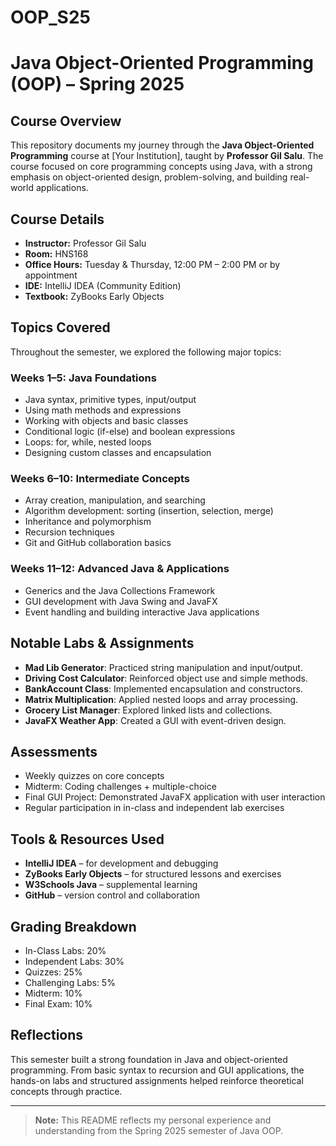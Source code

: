 # OOP_S25
# Java Object-Oriented Programming (OOP) – Spring 2025

## Course Overview
This repository documents my journey through the **Java Object-Oriented Programming** course at [Your Institution], taught by **Professor Gil Salu**. The course focused on core programming concepts using Java, with a strong emphasis on object-oriented design, problem-solving, and building real-world applications.

## Course Details
- **Instructor:** Professor Gil Salu  
- **Room:** HNS168  
- **Office Hours:** Tuesday & Thursday, 12:00 PM – 2:00 PM or by appointment  
- **IDE:** IntelliJ IDEA (Community Edition)  
- **Textbook:** ZyBooks Early Objects  

## Topics Covered
Throughout the semester, we explored the following major topics:

### Weeks 1–5: Java Foundations
- Java syntax, primitive types, input/output
- Using math methods and expressions
- Working with objects and basic classes
- Conditional logic (if-else) and boolean expressions
- Loops: for, while, nested loops
- Designing custom classes and encapsulation

### Weeks 6–10: Intermediate Concepts
- Array creation, manipulation, and searching
- Algorithm development: sorting (insertion, selection, merge)
- Inheritance and polymorphism
- Recursion techniques
- Git and GitHub collaboration basics

### Weeks 11–12: Advanced Java & Applications
- Generics and the Java Collections Framework
- GUI development with Java Swing and JavaFX
- Event handling and building interactive Java applications

## Notable Labs & Assignments
- **Mad Lib Generator**: Practiced string manipulation and input/output.
- **Driving Cost Calculator**: Reinforced object use and simple methods.
- **BankAccount Class**: Implemented encapsulation and constructors.
- **Matrix Multiplication**: Applied nested loops and array processing.
- **Grocery List Manager**: Explored linked lists and collections.
- **JavaFX Weather App**: Created a GUI with event-driven design.

## Assessments
- Weekly quizzes on core concepts
- Midterm: Coding challenges + multiple-choice
- Final GUI Project: Demonstrated JavaFX application with user interaction
- Regular participation in in-class and independent lab exercises

## Tools & Resources Used
- **IntelliJ IDEA** – for development and debugging
- **ZyBooks Early Objects** – for structured lessons and exercises
- **W3Schools Java** – supplemental learning
- **GitHub** – version control and collaboration

## Grading Breakdown
- In-Class Labs: 20%  
- Independent Labs: 30%  
- Quizzes: 25%  
- Challenging Labs: 5%  
- Midterm: 10%  
- Final Exam: 10%  

## Reflections
This semester built a strong foundation in Java and object-oriented programming. From basic syntax to recursion and GUI applications, the hands-on labs and structured assignments helped reinforce theoretical concepts through practice.

---

> **Note:** This README reflects my personal experience and understanding from the Spring 2025 semester of Java OOP.

